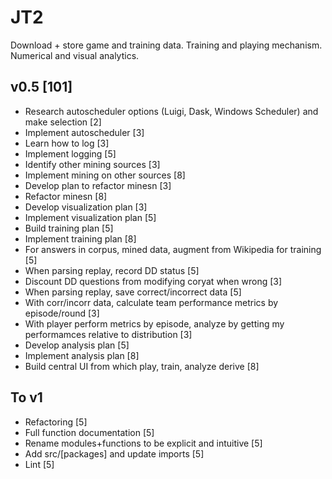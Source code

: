 # JT2
Download + store game and training data. Training and playing mechanism. Numerical and visual analytics.




## v0.5 [101]
* Research autoscheduler options (Luigi, Dask, Windows Scheduler) and make selection [2]
 * Implement autoscheduler [3]
* Learn how to log [3]
 * Implement logging [5]
* Identify other mining sources [3]
 * Implement mining on other sources [8]
* Develop plan to refactor minesn [3]
 * Refactor minesn [8]
* Develop visualization plan [3]
 * Implement visualization plan [5]
* Build training plan [5]
 * Implement training plan [8]
* For answers in corpus, mined data, augment from Wikipedia for training [5]
* When parsing replay, record DD status [5]
 * Discount DD questions from modifying coryat when wrong [3]
* When parsing replay, save correct/incorrect data [5]
 * With corr/incorr data, calculate team performance metrics by episode/round [3]
  * With player perform metrics by episode, analyze by getting my performamces relative to distribution [3]
* Develop analysis plan [5]
 * Implement analysis plan [8]
* Build central UI from which play, train, analyze derive [8]

## To v1
* Refactoring [5]
* Full function documentation [5]
* Rename modules+functions to be explicit and intuitive [5]
* Add src/[packages] and update imports [5]
* Lint [5]
